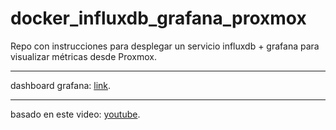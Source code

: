 # docker_influxdb_grafana_proxmox

Repo con instrucciones para desplegar un servicio influxdb + grafana para visualizar métricas desde Proxmox. 

---

dashboard grafana: [link](https://grafana.com/grafana/dashboards/15356).

---

basado en este video: [youtube](https://www.youtube.com/watch?v=f2eyVfCTLi0).


